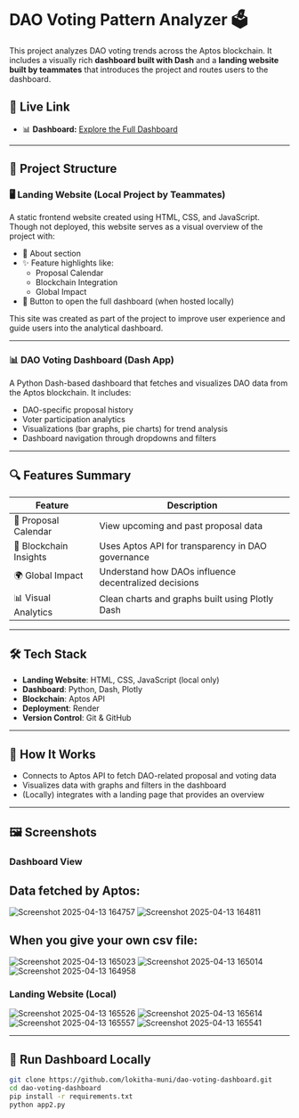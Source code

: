 # DAO Voting Pattern Analyzer 🗳️

This project analyzes DAO voting trends across the Aptos blockchain. It includes a visually rich **dashboard built with Dash** and a **landing website built by teammates** that introduces the project and routes users to the dashboard.

## 🔗 Live Link

- 📊 **Dashboard:** [Explore the Full Dashboard]([https://your-deployment-url.onrender.com](https://dao-voting-dashboard-azwk.onrender.com/))

---

## 🧩 Project Structure

### 🖥️ Landing Website (Local Project by Teammates)
A static frontend website created using HTML, CSS, and JavaScript. Though not deployed, this website serves as a visual overview of the project with:
- 📝 About section
- ✨ Feature highlights like:
  - Proposal Calendar
  - Blockchain Integration
  - Global Impact
- 🚀 Button to open the full dashboard (when hosted locally)

This site was created as part of the project to improve user experience and guide users into the analytical dashboard.

---

### 📊 DAO Voting Dashboard (Dash App)
A Python Dash-based dashboard that fetches and visualizes DAO data from the Aptos blockchain. It includes:

- DAO-specific proposal history
- Voter participation analytics
- Visualizations (bar graphs, pie charts) for trend analysis
- Dashboard navigation through dropdowns and filters

---

## 🔍 Features Summary

| Feature                | Description                                                                 |
|------------------------|-----------------------------------------------------------------------------|
| 📅 Proposal Calendar   | View upcoming and past proposal data                                        |
| 🔐 Blockchain Insights | Uses Aptos API for transparency in DAO governance                           |
| 🌍 Global Impact       | Understand how DAOs influence decentralized decisions                       |
| 📊 Visual Analytics    | Clean charts and graphs built using Plotly Dash                             |

---

## 🛠 Tech Stack

- **Landing Website**: HTML, CSS, JavaScript (local only)
- **Dashboard**: Python, Dash, Plotly
- **Blockchain**: Aptos API
- **Deployment**: Render
- **Version Control**: Git & GitHub

---

## 🧠 How It Works

- Connects to Aptos API to fetch DAO-related proposal and voting data
- Visualizes data with graphs and filters in the dashboard
- (Locally) integrates with a landing page that provides an overview

---
## 🖼️ Screenshots

### Dashboard View

## Data fetched by Aptos:
![Screenshot 2025-04-13 164757](https://github.com/user-attachments/assets/084238c7-2ab1-4ed2-aaff-ed8173ff2031)
![Screenshot 2025-04-13 164811](https://github.com/user-attachments/assets/19ea082d-1e0a-4901-af77-71ecdc6f5b81)

## When you give your own csv file:
![Screenshot 2025-04-13 165023](https://github.com/user-attachments/assets/f1f397e9-9719-44bb-bbeb-969c46455be1)
![Screenshot 2025-04-13 165014](https://github.com/user-attachments/assets/23b56f3a-9b20-404e-a4fb-d2ac3c5b9798)
![Screenshot 2025-04-13 164958](https://github.com/user-attachments/assets/741aa108-3486-4f7e-8630-7771131640fa)



### Landing Website (Local)
![Screenshot 2025-04-13 165526](https://github.com/user-attachments/assets/46498bf4-8463-49d7-915e-260bfa440d7e)
![Screenshot 2025-04-13 165614](https://github.com/user-attachments/assets/df854bcf-e219-4122-8ecc-e016e1553ade)
![Screenshot 2025-04-13 165557](https://github.com/user-attachments/assets/32f6e3ee-8f95-43e7-8dc1-3c6087160ca8)
![Screenshot 2025-04-13 165541](https://github.com/user-attachments/assets/e24cf98e-dfb2-4d08-809a-461911958cbc)

---

## 🧪 Run Dashboard Locally

```bash
git clone https://github.com/lokitha-muni/dao-voting-dashboard.git
cd dao-voting-dashboard
pip install -r requirements.txt
python app2.py
